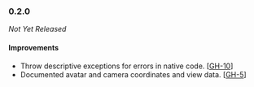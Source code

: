 ### 0.2.0

_Not Yet Released_

#### Improvements

- Throw descriptive exceptions for errors in native code. [[GH-10](https://github.com/GW2Toolbelt/GW2ML/issues/10)]
- Documented avatar and camera coordinates and view data. [[GH-5](https://github.com/GW2Toolbelt/GW2ML/issues/5)]